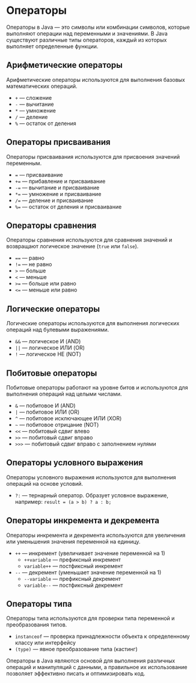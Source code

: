 # Операторы

Операторы в Java — это символы или комбинации символов, которые выполняют операции над переменными и значениями. В Java существуют различные типы операторов, каждый из которых выполняет определенные функции.

## Арифметические операторы

Арифметические операторы используются для выполнения базовых математических операций.

- `+` — сложение
- `-` — вычитание
- `*` — умножение
- `/` — деление
- `%` — остаток от деления

## Операторы присваивания

Операторы присваивания используются для присвоения значений переменным.

- `=` — присваивание
- `+=` — прибавление и присваивание
- `-=` — вычитание и присваивание
- `*=` — умножение и присваивание
- `/=` — деление и присваивание
- `%=` — остаток от деления и присваивание

## Операторы сравнения

Операторы сравнения используются для сравнения значений и возвращают логическое значение (`true` или `false`).

- `==` — равно
- `!=` — не равно
- `>` — больше
- `<` — меньше
- `>=` — больше или равно
- `<=` — меньше или равно

## Логические операторы

Логические операторы используются для выполнения логических операций над булевыми выражениями.

- `&&` — логическое И (AND)
- `||` — логическое ИЛИ (OR)
- `!` — логическое НЕ (NOT)

## Побитовые операторы

Побитовые операторы работают на уровне битов и используются для выполнения операций над целыми числами.

- `&` — побитовое И (AND)
- `|` — побитовое ИЛИ (OR)
- `^` — побитовое исключающее ИЛИ (XOR)
- `~` — побитовое отрицание (NOT)
- `<<` — побитовый сдвиг влево
- `>>` — побитовый сдвиг вправо
- `>>>` — побитовый сдвиг вправо с заполнением нулями

## Операторы условного выражения

Операторы условного выражения используются для выполнения операций на основе условий.

- `?:` — тернарный оператор. Образует условное выражение, например: `result = (a > b) ? a : b;`

## Операторы инкремента и декремента

Операторы инкремента и декремента используются для увеличения или уменьшения значения переменной на единицу.

- `++` — инкремент (увеличивает значение переменной на 1)
  - `++variable` — префиксный инкремент
  - `variable++` — постфиксный инкремент
- `--` — декремент (уменьшает значение переменной на 1)
  - `--variable` — префиксный декремент
  - `variable--` — постфиксный декремент

## Операторы типа

Операторы типа используются для проверки типа переменной и преобразования типов.

- `instanceof` — проверка принадлежности объекта к определенному классу или интерфейсу
- `(type)` — явное преобразование типа (кастинг)

Операторы в Java являются основой для выполнения различных операций и манипуляций с данными, а правильное их использование позволяет эффективно писать и оптимизировать код.
